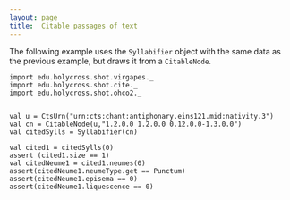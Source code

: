 ```yaml
---
layout: page
title:  Citable passages of text
---
```





The following example uses the `Syllabifier` object with the same data as the previous example, but draws it from a `CitableNode`.

```tut:silent
import edu.holycross.shot.virgapes._
import edu.holycross.shot.cite._
import edu.holycross.shot.ohco2._


val u = CtsUrn("urn:cts:chant:antiphonary.eins121.mid:nativity.3")
val cn = CitableNode(u,"1.2.0.0 1.2.0.0 0.12.0.0-1.3.0.0")
val citedSylls = Syllabifier(cn)

val cited1 = citedSylls(0)
assert (cited1.size == 1)
val citedNeume1 = cited1.neumes(0)
assert(citedNeume1.neumeType.get == Punctum)
assert(citedNeume1.episema == 0)
assert(citedNeume1.liquescence == 0)
```
